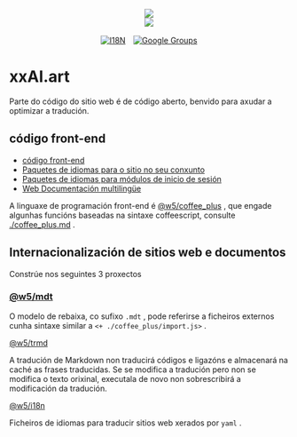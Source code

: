 <p align="center"><a href="https://xxai.art"><img src="https://cdn.jsdelivr.net/gh/xxai-art/doc/logo.svg"/></a><br/><a href="https://xxai.art"><img src="https://cdn.jsdelivr.net/gh/xxai-art/doc/xxai.svg"/></a></p><p align="center"><a href="https://github.com/xxai-art/doc#readme"><img alt="I18N" src="https://cdn.jsdelivr.net/gh/wactax/img/t.svg"/></a>　<a href="https://groups.google.com/u/0/g/xxai-art"><img alt="Google Groups" src="https://cdn.jsdelivr.net/gh/wactax/img/g-groups.svg"/></a></p>

# xxAI.art

Parte do código do sitio web é de código aberto, benvido para axudar a optimizar a tradución.

## código front-end

* [código front-end](https://github.com/xxai-art/web)
* [Paquetes de idiomas para o sitio no seu conxunto](https://github.com/xxai-art/web/tree/main/i18n)
* [Paquetes de idiomas para módulos de inicio de sesión](https://github.com/wacpkg/user/tree/main/ui.i18n)
* [Web Documentación multilingüe](https://github.com/xxai-doc)

A linguaxe de programación front-end é [@w5/coffee_plus](http://npmjs.com/@w5/coffee_plus) , que engade algunhas funcións baseadas na sintaxe coffeescript, consulte [./coffee_plus.md](./coffee_plus.md) .

## Internacionalización de sitios web e documentos

Constrúe nos seguintes 3 proxectos

### [@w5/mdt](https://www.npmjs.com/package/@w5/mdt)

O modelo de rebaixa, co sufixo `.mdt` , pode referirse a ficheiros externos cunha sintaxe similar a `<+ ./coffee_plus/import.js>` .

[@w5/trmd](https://www.npmjs.com/package/@w5/trmd)

A tradución de Markdown non traducirá códigos e ligazóns e almacenará na caché as frases traducidas. Se se modifica a tradución pero non se modifica o texto orixinal, executala de novo non sobrescribirá a modificación da tradución.

[@w5/i18n](https://www.npmjs.com/package/@w5/i18n)

Ficheiros de idiomas para traducir sitios web xerados por `yaml` .
